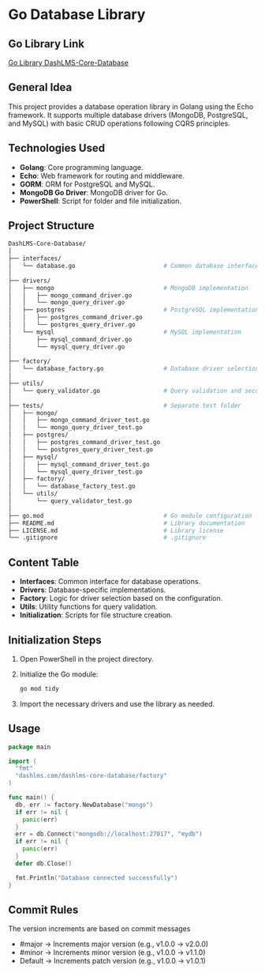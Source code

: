 # Go Database Library

## Go Library Link

[Go Library DashLMS-Core-Database](https://pkg.go.dev/github.com/Dash-LMS/DashLMS-Core-Database)

## General Idea

This project provides a database operation library in Golang using the Echo framework. It supports multiple database drivers (MongoDB, PostgreSQL, and MySQL) with basic CRUD operations following CQRS principles.

## Technologies Used

- **Golang**: Core programming language.
- **Echo**: Web framework for routing and middleware.
- **GORM**: ORM for PostgreSQL and MySQL.
- **MongoDB Go Driver**: MongoDB driver for Go.
- **PowerShell**: Script for folder and file initialization.

## Project Structure

```sh
DashLMS-Core-Database/
│
├── interfaces/
│   └── database.go                         # Common database interface
│
├── drivers/
│   ├── mongo                               # MongoDB implementation
│   │   ├── mongo_command_driver.go     
│   │   └── mongo_query_driver.go      
│   ├── postgres                            # PostgreSQL implementation
│   │   ├── postgres_command_driver.go 
│   │   └── postgres_query_driver.go    
│   └── mysql                               # MySQL implementation
│       ├── mysql_command_driver.go 
│       └── mysql_query_driver.go        
│
├── factory/
│   └── database_factory.go                 # Database driver selection logic
│
├── utils/
│   └── query_validator.go                  # Query validation and security checks
│
├── tests/                                  # Separate test folder
│   ├── mongo/
│   │   ├── mongo_command_driver_test.go
│   │   └── mongo_query_driver_test.go
│   ├── postgres/
│   │   ├── postgres_command_driver_test.go
│   │   └── postgres_query_driver_test.go
│   ├── mysql/
│   │   ├── mysql_command_driver_test.go
│   │   └── mysql_query_driver_test.go
│   ├── factory/
│   │   └── database_factory_test.go
│   └── utils/
│       └── query_validator_test.go
│
├── go.mod                                  # Go module configuration
├── README.md                               # Library documentation
├── LICENSE.md                              # Library license
└── .gitignore                              # .gitignore
```

## Content Table

- **Interfaces**: Common interface for database operations.
- **Drivers**: Database-specific implementations.
- **Factory**: Logic for driver selection based on the configuration.
- **Utils**: Utility functions for query validation.
- **Initialization**: Scripts for file structure creation.

## Initialization Steps

1. Open PowerShell in the project directory.
2. Initialize the Go module:

   ```sh
   go mod tidy
   ```

3. Import the necessary drivers and use the library as needed.

## Usage

```go
package main

import (
  "fmt"
  "dashlms.com/dashlms-core-database/factory"
)

func main() {
  db, err := factory.NewDatabase("mongo")
  if err != nil {
    panic(err)
  }
  err = db.Connect("mongodb://localhost:27017", "mydb")
  if err != nil {
    panic(err)
  }
  defer db.Close()

  fmt.Println("Database connected successfully")
}
```

## Commit Rules

The version increments are based on commit messages

- #major → Increments major version (e.g., v1.0.0 → v2.0.0)
- #minor → Increments minor version (e.g., v1.0.0 → v1.1.0)
- Default → Increments patch version (e.g., v1.0.0 → v1.0.1)

